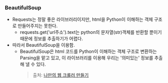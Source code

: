### BeautifulSoup

- Requests는 정말 좋은 라이브러리이지만, html을 Python이 이해하는 객체 구조로 만들어주지는 못한다.
  - requests.get('url주소').text는 python의 문자열(str)객체를 반환할 뿐이기 때문에 정보를 추출하기가 어렵다.
- 따라서 BeautifulSoup을 이용함.
  - BeautifulSoup은 html 코드를 Python이 이해하는 객체 구조로 변환하는 Parsing을 맡고 있고, 이 라이브러리를 이용해 우리는 '의미있는' 정보를 추출해 낼 수 있다.
    > 출처: [나만의 웹 크롤러 만들기](https://beomi.github.io/gb-crawling/)
